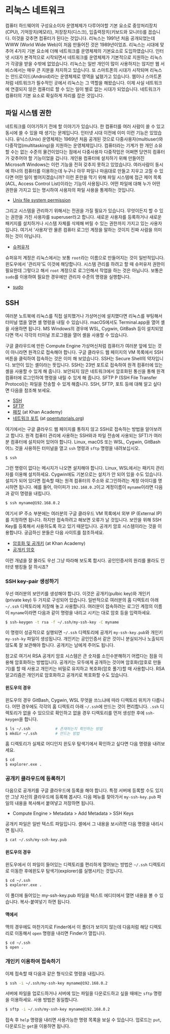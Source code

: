 # 리눅스 네트워크

컴퓨터 하드웨어의 구성요소이자 운영체제가 다루어야할 기본 요소로 중앙처리장치\(CPU\), 기억장치\(메모리\), 저장장치\(디스크\), 입출력장치\(키보드와 모니터\)를 꼽습니다. 이것을 갖추면 컴퓨터가 된다는 것입니다. 리눅스는 1991년 처음 공개되었는데 WWW \(World Wide Web\)이 처음 만들어진 것은 1989년이었죠. 리눅스는 시대에 맞추어 4가지 기본 요소에 더해 네트워크를 운영체제의 기본요소로 도입하였습니다. 인터넷 시대가 본격적으로 시작되면서 네트워크를 운영체제가 기본적으로 지원하는 리눅스가 각광을 받을 수밖에 없었습니다. 리눅스는 일반 개인이 많이 사용하지는 않지만 웹 서비스에서는 매우 큰 지분을 차지하고 있습니다. 또 스마트폰의 시대가 시작되며 리눅스는 안드로이드\(Android\)라는 운영체제로 영역을 넓혔가고 있습니다. 웹이나 스마트폰처럼 네트워크가 필수적인 곳에서 리눅스는 그 역할을 해왔습니다. 이제 사실 네트워크에 연결되지 않은 컴퓨터로 할 수 있는 일이 별로 없는 시대가 되었습니다. 네트워크가 컴퓨터의 기본 요소로 확실하게 자리를 잡은 것입니다.

## 파일 시스템 권한

네트워크를 이야기하기 전에 할 이야기가 있습니다. 한 컴퓨터를 여러 사람이 쓸 수 있고 동시에 쓸 수 있을 때 생기는 문제입니다. 인터넷 시대 이전에 이미 이런 기능은 있었습니다. 유닉스\(Unix\) 운영체제는 1969년 처음 공개된 것으로 다중사용자\(multiuser\)와 다중작업\(multitasking\)을 지원하는 운영체제입니다. 컴퓨터라는 기계가 한 개인 소유할 수는 없는 수준의 물건이었다는 점에서 다중사용자 다중작업은 어쩌면 당연히 컴퓨터가 갖추어야 할 기능이었을 겁니다. 개인용 컴퓨터에 설치하기 위해 만들어진 Microsoft Windows는 이런 기능을 전혀 갖추지 못하고 있었습니다. 여러사람이 동시에 하나의 컴퓨터를 이용하는데 누구나 아무 파일나 마음대로 만들고 지우고 고칠 수 있다면 어떤 일이 벌어지겠습니까? 이런 혼란을 막기 위해 파일 시스템에 접근 제어 목록\(ACL, Access Control List\)이라는 기능이 사용됩니다. 어떤 파일에 대해 누가 어떤 권한을 가지고 있는 명시하여 사용자의 파일 사용을 통제하는 것입니다.

* [Unix file system permission](https://www.tutorialspoint.com/unix/unix-file-permission.htm)

그리고 시스템을 관리하기 위해서는 전권을 가질 필요가 있습니다. 무엇이든지 할 수 있는 권한을 가진 사용자를 superuser라고 합니다. 새로운 사용자를 등록하거나 새로운 패키지를 설치하거나 시스템 자체를 삭제해 버릴 수 있는 권한까지 가지고 있는 사용자입니다. 여기서 '사용자'란 물론 컴퓨터 로그인 계정을 말하는 것이지 진짜 사람을 의미하는 것이 아닙니다.

* [슈퍼유저](https://ko.wikipedia.org/wiki/%EC%8A%88%ED%8D%BC%EC%9C%A0%EC%A0%80)

슈퍼유저 계정은 리눅스에서는 보통 `root`라는 이름으로 만들어지는 것이 일반적입니다. 윈도우에서 '관리자'도 이것에 해당합니다. 시스템 관리를 하려고 할 때 슈퍼유저 권한이 필요한데 그렇다고 해서 `root` 계정으로 로그인해서 작업을 하는 것은 아닙니다. 보통은 `sudo`를 이용하여 필요한 경우에만 관리자 수준의 명령을 실행합니다.

* [sudo](https://ko.wikipedia.org/wiki/Sudo)

## SSH

여러분 노트북에 리눅스를 직접 설치했거나 가상머신에 설치했다면 리눅스를 부팅해서 터미널 앱을 열면 셸 명령을 내릴 수 있습니다. macOS에서도 Terminal.app을 열어 셸을 사용하면 됩니다. MS Windows의 경우에 WSL, Cygwin, GitBash 등이 설치되었다면 역시 각각의 터미널 프로그램을 열어 셸을 사용할 수 있습니다.

구글 클라우드에 만든 Compute Engine 가상머신처럼 컴퓨터가 여러분 앞에 있는 것이 아니라면 원격으로 접속해야 합니다. 구글 클라우드 웹 페이지의 VM 목록에서 SSH 버튼을 클릭하여 접속하는 것은 이미 해 보았습니다. SSH는 Secure Shell의 약자입니다. 보안이 있는 셸이라는 뜻입니다. SSH는 23번 포트로 접속하여 원격 컴퓨터에 있는 셸을 사용할 수 있게 해 줍니다. 보안되지 않은 네트워크에서 암호화된 통신을 통해 원격 컴퓨터에 로그인하여 명령을 내릴 수 있게 해 줍니다. SFTP P \(SSH File Transfer Protocol\)는 파일을 전송할 수 있게 해줍니다. SSH, SFTP, 포트 등에 대해 알고 싶다면 다음을 참조해 보세요.

* [SSH](https://ko.wikipedia.org/wiki/시큐어_셸)
* [SFTP](https://ko.wikipedia.org/wiki/SSH_파일_전송_프로토콜)
* [패킷](https://ko.khanacademy.org/computing/computer-science/internet-intro/internet-works-intro/v/the-internet-packet-routers-and-reliability) \(at Khan Academy\)
* [네트워크 포트](https://opentutorials.org/course/2598/14470) \(at [opentutorials.org](https://www.opentutorials.org/)\)

여기에서는 구글 클라우드 웹 페이지를 통하지 않고 SSH로 접속하는 방법을 알아보려고 합니다. 원격 컴퓨터 관리에 사용하는 SSH와과 파일 전송에 사용되는 SFT\)가 여러분 컴퓨터에 설치되어 있어야 합니다. Linux, macOS 또는 WSL, Cygwin, GitBash 어느 것을 사용하든 터미널을 열고 `ssh` 명령과 `sftp` 명령을 내려보십시오.

```bash
$ ssh
```

그런 명령이 없다는 메시지가 나오면 설치해야 합니다. Linux, WSL에서는 패키지 관리자를 이용해 설치하세요. Cygwin에도 기본으로는 설치가 안 되어 있을 수도 있습니다. 설치가 되어 있다면 접속할 때는 원격 컴퓨터의 주소와 로그인하려는 계정 아이디를 명시하면 됩니다. 예를 들어, 아이피가 `192.168.0.2`이고 계정이름이 `myname`이라면 다음과 같이 명령을 내립니다.

```bash
$ ssh myname@192.168.0.2
```

여기서 IP 주소 부분에는 여러분의 구글 클라우드 VM 목록에서 외부 IP \(External IP\)를 지정하면 됩니다. 하지만 접속하려고 해보면 오류가 날 것입니다. 보안을 위해 SSH Key를 등록해서 사용하도록 하고 있기 때문입니다. 공개키 암호 시스템이라는 것을 이용합니다. 궁금하신 분들은 다음 사이트를 참조하세요.

* [암호화 및 공개키](https://ko.khanacademy.org/computing/computer-science/internet-intro/internet-works-intro/v/the-internet-encryption-and-public-keys) \(at Khan Academy\)
* [공개키 암호](http://www.parkjonghyuk.net/lecture/2012-1st-lecture/modernCrypto/chap05.pdf)

이런 개념을 잘 몰라도 우선 그냥 따라해 보도록 합시다. 공인인증서의 원리를 몰라도 인터넷 뱅킹들 잘 하시죠? 

###  SSH key-pair 생성하기

우선 여러분의 보안키를 생성해야 합니다. 이것은 공개키\(pulbic key\)와 개인키\(private key\) 두 가지로 구성되어 있습니다. 일반적으로 여러분의 홈 디렉토리 아래 `~/.ssh` 디렉토리에 저장해 놓고 사용합니다. 여러분이 접속하려는 로그인 계정의 이름이 `myname`이라면 다음과 같이 명령을 내리고 시키는 대로 암호 등을 입력하세요.

```bash
$ ssh-keygen -t rsa -f ~/.ssh/my-ssh-key -C myname
```

이 명령이 성공적으로 실행되면 `~/.ssh` 디렉토리에 공개키 `my-ssh-key.pub`와 개인키 `my-ssh-ky` 파일이 생성됩니다. 개인키는 공인인증서 같은 것이니 분실되거나 노출되지 않도록 잘 보관해야 합니다. 공개키는 남에게 주어도 됩니다. 

참고로 여기서 RSA 공개키 암호 시스템은 큰 숫자를 소인수분해하기 어렵다는 점을 이용해 암호화하는 방법입니다. 공개키는 모두에게 공개하는 것이며 암호화\(암호로 만들기\)를 할 때 사용고 개인키는 비밀로 유지하고 복호화\(암호 풀기\)할 때 사용합니다. RSA 알고리즘은 개인키로 암호화하고 공개키로 복호화할 수도 있습니다.

#### 윈도우의 경우

윈도우의 경우 GitBash, Cygwin, WSL 무엇을 쓰느냐에 따라 디렉토리 위치가 다릅니다. 어떤 경우에도 각각의 홈 디렉토리 아래 `~/.ssh`에 만드는 것이 편리합니다. `.ssh` 디렉토리가 없을 수 있으므로 확인하고 없을 경우 디렉토리를 먼저 생성한 후에 `ssh-keygen`을 합니다.

```bash
$ ls ~/.ssh           # 존재하는지 확인하는 방법
$ mkdir ~/.ssh        # 만드는 방법
```

홈 디렉토리가 실제로 어디인지 윈도우 탐색기에서 확인하고 싶다면 다음 명령을 내려보세요.

```bash
$ cd
$ explorer.exe .
```



### 공개키 클라우드에 등록하기

다음으로 공개키를 구글 클라우드에 등록을 해야 합니다.  특정 서버에 등록할 수도 있지만 그냥 자신의 클라우드에 등록해 봅시다. 다음 메뉴를 찾아가서 `my-ssh-key.pub` 파일의 내용을 복사해서 붙여넣고 저장하면 됩니다.

* Compute Engine &gt; Metadata &gt; Add Metadata &gt; SSH Keys

공개키 파일은 일반 텍스트 파일입니다. 셸에서 그 내용을 보시려면 다음 명령을 내리시면 됩니다.

```bash
$ cat ~/.ssh/my-ssh-key.pub
```



#### 윈도우의 경우

윈도우에서 이 파일이 들어있는 디렉토리를 편리하게 열어보는 방법은 `~/.ssh` 디렉토리로 이동한 후에윈도우 탐색기(explorer)를 실행시키는 것입니다.

```bash
$ cd ~/.ssh
$ explorer.exe .
```

이 폴더에 들어있는 my-ssh-key.pub 파일을 텍스트 에디터에서 열면 내용을 볼 수 있습니다. 복사-붙여넣기 하면 됩니다.

#### 맥에서

맥의 경우에도 마찬가지로 Finder에서 이 폴더가 보이지 않는데 다음처럼 해당 디렉토리로 이동해서 `open` 명령을 내리면 Finder가 열립니다.

```bash
$ cd ~/.ssh
$ open .
```

### 개인키 이용하여 접속하기

이제 접속할 때 다음과 같은 형식으로 명령을 내립니다.

```bash
$ ssh -i ~/.ssh/my-ssh-key myname@192.168.0.2
```

서버에 파일을 업로드하거나 서버에 있는 파일을 다운로드하고 싶을 때에는 `sftp` 명령을 이용하세요. 사용 방법은 동일합니다.

```bash
$ sftp -i ~/.ssh/my-ssh-key myname@192.168.0.2
```

접속 후 `help` 명령을 내리면 사용가능한 명령 목록을 보실 수 있습니다. 업로드는 `put`, 다운로드는 `get`을 이용하면 됩니다.



